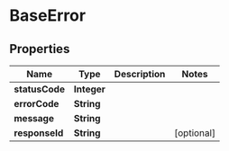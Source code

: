 

# BaseError


## Properties

| Name | Type | Description | Notes |
|------------ | ------------- | ------------- | -------------|
|**statusCode** | **Integer** |  |  |
|**errorCode** | **String** |  |  |
|**message** | **String** |  |  |
|**responseId** | **String** |  |  [optional] |



